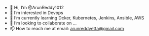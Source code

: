 - 👋 Hi, I’m @ArunReddy1012
- 👀 I’m interested in Devops
- 🌱 I’m currently learning Dcker, Kubernetes, Jenkins, Ansible, AWS
- 💞️ I’m looking to collaborate on ...
- 📫 How to reach me at email: arunreddyetta@gmail.com

<!---
ArunReddy1012/ArunReddy1012 is a ✨ special ✨ repository because its `README.md` (this file) appears on your GitHub profile.
You can click the Preview link to take a look at your changes.
--->
